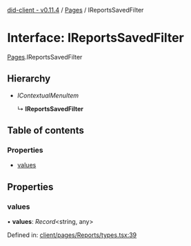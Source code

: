 [did-client - v0.11.4](../README.md) / [Pages](../modules/pages.md) / IReportsSavedFilter

# Interface: IReportsSavedFilter

[Pages](../modules/pages.md).IReportsSavedFilter

## Hierarchy

* *IContextualMenuItem*

  ↳ **IReportsSavedFilter**

## Table of contents

### Properties

- [values](pages.ireportssavedfilter.md#values)

## Properties

### values

• **values**: *Record*<string, any\>

Defined in: [client/pages/Reports/types.tsx:39](https://github.com/Puzzlepart/did/blob/dev/client/pages/Reports/types.tsx#L39)
